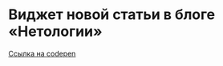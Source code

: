 # Виджет новой статьи в блоге «Нетологии»

[Ссылка на codepen](https://codepen.io/jncbyyxm-the-selector/pen/abgXvBJ)
